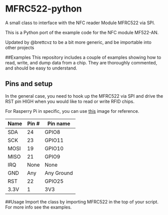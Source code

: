 MFRC522-python
==============

A small class to interface with the NFC reader Module MFRC522 via SPI.

This is a Python port of the example code for the NFC module MF522-AN.

Updated by @brettcvz to be a bit more generic, and be importable into other projects

##Examples
This repository includes a couple of examples showing how to read, write, and dump data from a chip. They are thoroughly commented, and should be easy to understand.

## Pins and setup
In the general case, you need to hook up the MFRC522 via SPI and drive the RST pin HIGH when you would like to read or write RFID chips.

For Rasperry Pi in specific, you can use [this](http://i.imgur.com/y7Fnvhq.png) image for reference.

| Name | Pin # | Pin name   |
|------|-------|------------|
| SDA  | 24    | GPIO8      |
| SCK  | 23    | GPIO11     |
| MOSI | 19    | GPIO10     |
| MISO | 21    | GPIO9      |
| IRQ  | None  | None       |
| GND  | Any   | Any Ground |
| RST  | 22    | GPIO25     |
| 3.3V | 1     | 3V3        |

##Usage
Import the class by importing MFRC522 in the top of your script. For more info see the examples.
